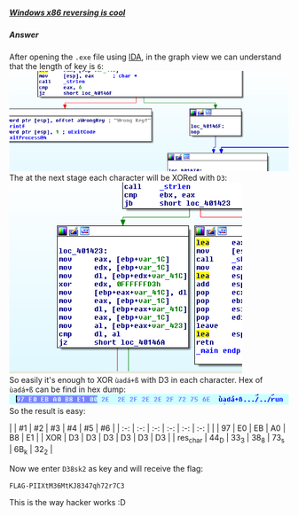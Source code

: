 ##### [Windows x86 reversing is cool](http://ringzer0team.com/challenges/28)
##### Answer

After opening the `.exe` file using [IDA](https://www.hex-rays.com/products/ida/), in the graph view we can understand that the length of key is `6`:  
![len](len.png)  
The at the next stage each character will be XORed with `D3`:  
![xor](xor.png)  
So easily it's enough to XOR `ùadá+ß` with D3 in each character. Hex of `ùadá+ß` can be find in hex dump:  
![hex](hex.png)  
So the result is easy:  


| | #1 | #2 | #3 | #4 | #5 | #6 |
| :-: | :-: | :-: | :-: | :-: | :-: |
| | 97 | E0 | EB | A0 | B8 | E1 |
| XOR | D3 | D3 | D3 | D3 | D3 | D3 |
| res<sub>char</sub> | 44<sub>D</sub> | 33<sub>3</sub> | 38<sub>8</sub> | 73<sub>s</sub> | 6B<sub>k</sub> | 32<sub>2</sub> |


Now we enter `D38sk2` as key and will receive the flag:  
```
FLAG-PIIXtM36MtKJ8347qh72r7C3
```

This is the way hacker works :D
